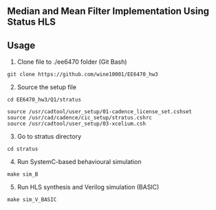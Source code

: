 ## Median and Mean Filter Implementation Using Status HLS

## Usage
1. Clone file to ./ee6470 folder (Git Bash)
```properties
git clone https://github.com/wine10001/EE6470_hw3
```
2. Source the setup file
```properties
cd EE6470_hw3/Q1/stratus
```
```properties
source /usr/cadtool/user_setup/01-cadence_license_set.cshset
source /usr/cad/cadence/cic_setup/stratus.cshrc
source /usr/cadtool/user_setup/03-xcelium.csh
```
3. Go to stratus directory
```properties
cd stratus
```
4. Run SystemC-based behavioural simulation
```properties
make sim_B
```
5. Run HLS synthesis and Verilog simulation (BASIC)
```properties
make sim_V_BASIC
```

